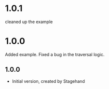 # 1.0.1
cleaned up the example

# 1.0.0
Added example. Fixed a bug in the traversal logic.

## 1.0.0

- Initial version, created by Stagehand
